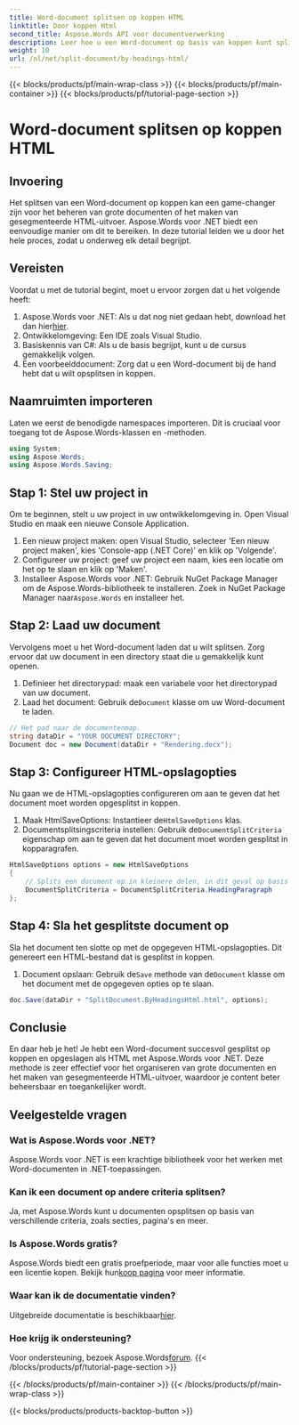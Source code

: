 ```yaml
---
title: Word-document splitsen op koppen HTML
linktitle: Door koppen Html
second_title: Aspose.Words API voor documentverwerking
description: Leer hoe u een Word-document op basis van koppen kunt splitsen in HTML met Aspose.Words voor .NET. Volg onze gedetailleerde, stapsgewijze handleiding.
weight: 10
url: /nl/net/split-document/by-headings-html/
---
```


{{< blocks/products/pf/main-wrap-class >}}
{{< blocks/products/pf/main-container >}}
{{< blocks/products/pf/tutorial-page-section >}}

# Word-document splitsen op koppen HTML

## Invoering

Het splitsen van een Word-document op koppen kan een game-changer zijn voor het beheren van grote documenten of het maken van gesegmenteerde HTML-uitvoer. Aspose.Words voor .NET biedt een eenvoudige manier om dit te bereiken. In deze tutorial leiden we u door het hele proces, zodat u onderweg elk detail begrijpt.

## Vereisten

Voordat u met de tutorial begint, moet u ervoor zorgen dat u het volgende heeft:

1. Aspose.Words voor .NET: Als u dat nog niet gedaan hebt, download het dan hier[hier](https://releases.aspose.com/words/net/).
2. Ontwikkelomgeving: Een IDE zoals Visual Studio.
3. Basiskennis van C#: Als u de basis begrijpt, kunt u de cursus gemakkelijk volgen.
4. Een voorbeelddocument: Zorg dat u een Word-document bij de hand hebt dat u wilt opsplitsen in koppen.

## Naamruimten importeren

Laten we eerst de benodigde namespaces importeren. Dit is cruciaal voor toegang tot de Aspose.Words-klassen en -methoden.

```csharp
using System;
using Aspose.Words;
using Aspose.Words.Saving;
```

## Stap 1: Stel uw project in

Om te beginnen, stelt u uw project in uw ontwikkelomgeving in. Open Visual Studio en maak een nieuwe Console Application.

1. Een nieuw project maken: open Visual Studio, selecteer 'Een nieuw project maken', kies 'Console-app (.NET Core)' en klik op 'Volgende'.
2. Configureer uw project: geef uw project een naam, kies een locatie om het op te slaan en klik op 'Maken'.
3.  Installeer Aspose.Words voor .NET: Gebruik NuGet Package Manager om de Aspose.Words-bibliotheek te installeren. Zoek in NuGet Package Manager naar`Aspose.Words` en installeer het.

## Stap 2: Laad uw document

Vervolgens moet u het Word-document laden dat u wilt splitsen. Zorg ervoor dat uw document in een directory staat die u gemakkelijk kunt openen.

1. Definieer het directorypad: maak een variabele voor het directorypad van uw document.
2.  Laad het document: Gebruik de`Document` klasse om uw Word-document te laden.

```csharp
// Het pad naar de documentenmap.
string dataDir = "YOUR DOCUMENT DIRECTORY";
Document doc = new Document(dataDir + "Rendering.docx");
```

## Stap 3: Configureer HTML-opslagopties

Nu gaan we de HTML-opslagopties configureren om aan te geven dat het document moet worden opgesplitst in koppen.

1.  Maak HtmlSaveOptions: Instantieer de`HtmlSaveOptions` klas.
2.  Documentsplitsingscriteria instellen: Gebruik de`DocumentSplitCriteria` eigenschap om aan te geven dat het document moet worden gesplitst in kopparagrafen.

```csharp
HtmlSaveOptions options = new HtmlSaveOptions
{
    // Splits een document op in kleinere delen, in dit geval op basis van de kop.
    DocumentSplitCriteria = DocumentSplitCriteria.HeadingParagraph
};
```

## Stap 4: Sla het gesplitste document op

Sla het document ten slotte op met de opgegeven HTML-opslagopties. Dit genereert een HTML-bestand dat is gesplitst in koppen.

1.  Document opslaan: Gebruik de`Save` methode van de`Document` klasse om het document met de opgegeven opties op te slaan.

```csharp
doc.Save(dataDir + "SplitDocument.ByHeadingsHtml.html", options);
```

## Conclusie

En daar heb je het! Je hebt een Word-document succesvol gesplitst op koppen en opgeslagen als HTML met Aspose.Words voor .NET. Deze methode is zeer effectief voor het organiseren van grote documenten en het maken van gesegmenteerde HTML-uitvoer, waardoor je content beter beheersbaar en toegankelijker wordt.

## Veelgestelde vragen

### Wat is Aspose.Words voor .NET?
Aspose.Words voor .NET is een krachtige bibliotheek voor het werken met Word-documenten in .NET-toepassingen.

### Kan ik een document op andere criteria splitsen?
Ja, met Aspose.Words kunt u documenten opsplitsen op basis van verschillende criteria, zoals secties, pagina's en meer.

### Is Aspose.Words gratis?
 Aspose.Words biedt een gratis proefperiode, maar voor alle functies moet u een licentie kopen. Bekijk hun[koop pagina](https://purchase.aspose.com/buy) voor meer informatie.

### Waar kan ik de documentatie vinden?
 Uitgebreide documentatie is beschikbaar[hier](https://reference.aspose.com/words/net/).

### Hoe krijg ik ondersteuning?
 Voor ondersteuning, bezoek Aspose.Words[forum](https://forum.aspose.com/c/words/8).
{{< /blocks/products/pf/tutorial-page-section >}}

{{< /blocks/products/pf/main-container >}}
{{< /blocks/products/pf/main-wrap-class >}}

{{< blocks/products/products-backtop-button >}}
